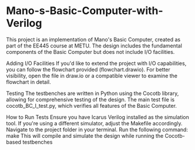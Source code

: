 # Mano-s-Basic-Computer-with-Verilog

This project is an implementation of Mano's Basic Computer, created as part of the EE445 course at METU. The design includes the fundamental components of the Basic Computer but does not include I/O facilities.

Adding I/O Facilities
If you'd like to extend the project with I/O capabilities, you can follow the flowchart provided (flowchart.drawio). For better visibility, open the file in draw.io or a compatible viewer to examine the flowchart in detail.

Testing
The testbenches are written in Python using the Cocotb library, allowing for comprehensive testing of the design. The main test file is cocotb_BC_I_test.py, which verifies all features of the Basic Computer.

How to Run Tests
Ensure you have Icarus Verilog installed as the simulation tool. If you're using a different simulator, adjust the Makefile accordingly.
Navigate to the project folder in your terminal.
Run the following command:
make
This will compile and simulate the design while running the Cocotb-based testbenches
